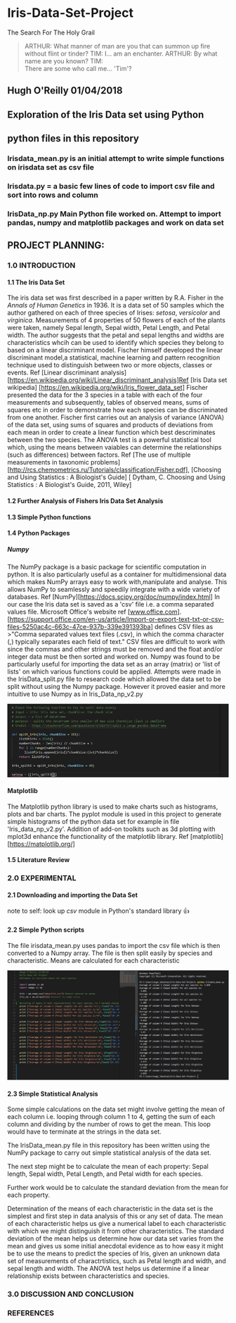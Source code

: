 # Iris-Data-Set-Project

The Search For The Holy Grail
> ARTHUR: What manner of man are you that can summon up fire without flint or tinder?
TIM:
> I... am an enchanter.
ARTHUR: 
> By what name are you known?
TIM:  
>There are some who call me... 'Tim'? 
## Hugh O'Reilly 01/04/2018
## Exploration of the Iris Data set using Python
## python files in this repository

### Irisdata_mean.py is an initial attempt to write simple functions on irisdata set as csv file
### Irisdata.py = a basic few lines of code to import csv file and sort into rows and column
### IrisData_np.py Main Python file worked on. Attempt to import pandas, numpy and matplotlib packages and work on data set

## PROJECT PLANNING:
  ### 1.0 INTRODUCTION
  #### 1.1 The Iris Data Set
   The iris data set was first described in a paper written by R.A. Fisher in the *Annals of Human Genetics* in 1936. It is a data set of 50 samples which the author gathered on each of three species of Irises: *setosa*, *versicolor* and *virginica*. Measurements of 4 properties of 50 flowers of each of the plants were taken, namely Sepal length, Sepal width, Petal Length, and Petal width. The author suggests that the petal and sepal lengths and widths are characteristics whcih can be used to identify which species they belong to based on a linear discriminant model. Fischer himself developed the linear discriminant model,a statistical, machine learning and pattern recognition technique used to distinguish between two or more objects, classes or events. Ref [Linear discriminant analysis] [https://en.wikipedia.org/wiki/Linear_discriminant_analysis]Ref [Iris Data set wikipedia] [https://en.wikipedia.org/wiki/Iris_flower_data_set]  Fischer presented the data for the 3 species in a table with each of the four measurements and subsequently, tables of observed means, sums of squares etc in order to demonstrate how each species can be discriminated from one another. Fischer first carries out an analysis of variance (ANOVA) of the data set, using sums of squares and products of deviations from each mean in order to create a linear function which best descriminates between the two species. The ANOVA test is a powerful statistical tool which, using the means between vaiables can determine the relationships (such as differences) between factors. Ref [The use of multiple measurements in taxonomic problems][http://rcs.chemometrics.ru/Tutorials/classification/Fisher.pdf], [Choosing and Using Statistics : A Biologist's Guide] [ Dytham, C. Choosing and Using Statistics : A Biologist's Guide, 2011, Wiley]

      
   #### 1.2 Further Analysis of Fishers Iris Data Set Analysis
  
   #### 1.3 Simple Python functions
   #### 1.4 Python Packages

   ##### Numpy

   The NumPy package is a basic package for scientific computation in python. It is also particularly useful as a container for multidimensional data which makes NumPy arrays easy to work with,manipulate and analyse. This allows NumPy to seamlessly and speedily integrate with a wide variety of databases. Ref [NumPy][https://docs.scipy.org/doc/numpy/index.html] In our case the Iris data set is saved as a 'csv' file i.e. a comma separated values file. Microsoft Office's website ref [www.office.com]. [https://support.office.com/en-us/article/Import-or-export-text-txt-or-csv-files-5250ac4c-663c-47ce-937b-339e391393ba] defines CSV files as >"Comma separated values text files (.csv), in which the comma character (,) typically separates each field of text." CSV files are difficult to work with since the commas and other strings must be removed and the float and/or integer data must be then sorted and worked on. Numpy was found to be particularly useful for importing the data set as an array (matrix) or 'list of lists' on which various functions could be applied. Attempts were made in the IrisData_split.py file to research code which allowed the data set to be split without using the Numpy package. However it proved easier and more intuitive to use Numpy as in Iris_Data_np_v2.py

 ![split iris data code](screenshot1.PNG)

   #### Matplotlib

   The Matplotlib python library is used to make charts such as histograms, plots and bar charts. The pyplot module is used in this project to generate simple histograms of the python data set for example in file 'Iris_data_np_v2.py'. Addition of add-on toolkits such as 3d plotting with mplot3d enhance the functionality of the matplotlib library. Ref [matplotlib] [https://matplotlib.org/]

   #### 1.5 Literature Review
    
   ### 2.0 EXPERIMENTAL

   
   #### 2.1 Downloading and importing the Data Set

   note to self: look up *csv* module in Python's standard library :+1:

   #### 2.2 Simple Python scripts

  The file irisdata_mean.py uses pandas to import the csv file which is then converted to a Numpy array. The file is then split easily by species and characteristic. Means are calculated for each characteristic
  
   ![means](screenshot2.PNG)
   #### 2.3 Simple Statistical Analysis
  Some simple calculations on the data set might involve getting the mean of each column i.e. looping through column 1 to 4, getting the sum of each column and dividing by the number of rows to get the mean. This loop would have to terminate at the strings in the data set.

  The IrisData_mean.py file in this repository has been written using the NumPy package to carry out simple statistical analysis of the data set.

  The next step might be to calculate the mean of each property: Sepal length, Sepal width, Petal Length, and Petal width for each species.

  Further work would be to calculate the standard deviation from the mean for each property.

  Determination of the means of each characteristic in the data set is the simplest and first step in data analysis of this or any set of data. The mean of each characteristic helps us give a numerical label to each characteristic with which we might distinguish it from other characteristics. The standard deviation of the mean helps us determine how our data set varies from the mean and gives us some initial anecdotal evidence as to how easy it might be to use the means to predict the species of Iris, given an unknown data set of measurements of charactrtistics, such as Petal length and width, and sepal length and width. The ANOVA test helps us determine if a linear relationship exists between characteristics and species.

   ### 3.0  DISCUSSION AND CONCLUSION

   ### REFERENCES
